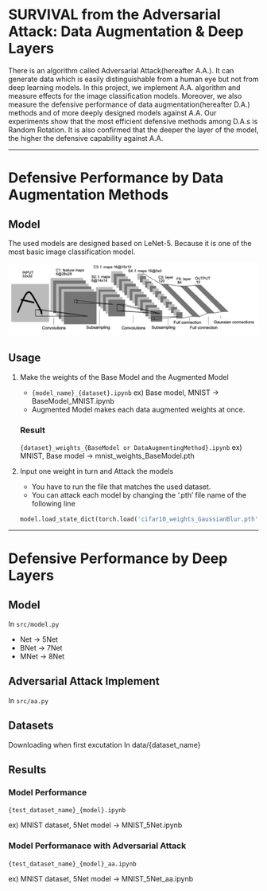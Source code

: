 # SURVIVAL from the Adversarial Attack: Data Augmentation & Deep Layers

 There is an algorithm called Adversarial Attack(hereafter A.A.). It can generate data which is easily distinguishable from a human eye but not from deep learning models. In this project, we implement A.A. algorithm and measure effects for the image classification models. Moreover, we also measure the defensive performance of data augmentation(hereafter D.A.) methods and of more deeply designed models against A.A. Our experiments show that the most efficient defensive methods among D.A.s is Random Rotation. It is also confirmed that the deeper the layer of the model, the higher the defensive capability against A.A.

---
# Defensive Performance by Data Augmentation Methods

## Model

The used models are designed based on LeNet-5. Because it is one of the most basic image classification model.

![LeNet-5](img/Lenet-5.png)

## Usage

1. Make the weights of the Base Model and the Augmented Model
    - `{model_name}_{dataset}.ipynb`
    ex) Base model, MNIST → BaseModel_MNIST.ipynb
    - Augmented Model makes each data augmented weights at once.
    
    ### Result
    
    `{dataset}_weights_{BaseModel or DataAugmentingMethod}.ipynb`
    ex) MNIST, Base model → mnist_weights_BaseModel.pth
    
2. Input one weight in turn and Attack the models
    - You have to run the file that matches the used dataset.
    - You can attack each model by changing the ‘.pth’ file name of the following line
    
    ```python
    model.load_state_dict(torch.load('cifar10_weights_GaussianBlur.pth'))
    ```

---
# Defensive Performance by Deep Layers


## Model

In  `src/model.py`

- Net -> 5Net
- BNet -> 7Net
- MNet -> 8Net

## **Adversarial Attack Implement**

In `src/aa.py`

## Datasets

Downloading when first excutation In data/{dataset_name}

## **Results**
### **Model Performance**
 
`{test_dataset_name}_{model}.ipynb`
    
ex) MNIST dataset, 5Net model → MNIST_5Net.ipynb

### **Model Performanace with Adversarial Attack**
`{test_dataset_name}_{model}_aa.ipynb`

  ex) MNIST dataset, 5Net model → MNIST_5Net_aa.ipynb
